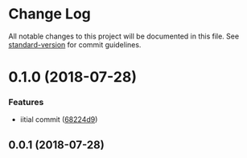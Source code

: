 # Change Log

All notable changes to this project will be documented in this file. See [standard-version](https://github.com/conventional-changelog/standard-version) for commit guidelines.

<a name="0.1.0"></a>
# 0.1.0 (2018-07-28)


### Features

* iitial commit ([68224d9](https://github.com/moxystudio/gatsby-plugin-ipfs/commit/68224d9))



<a name="0.0.1"></a>
## 0.0.1 (2018-07-28)
